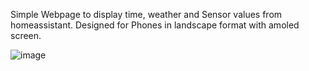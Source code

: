 Simple Webpage to display time, weather and Sensor values from homeassistant. Designed for Phones in landscape format with amoled screen.

![image](https://github.com/J0hnny1/AmoledInfoPage/assets/64163472/f2210fe5-8e70-42a3-9e1e-b082381e2ae1)
